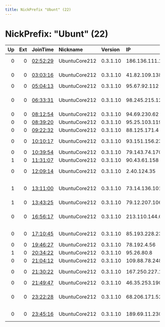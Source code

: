 ```yaml
---
title: NickPrefix "Ubunt" (22)
---
```


# NickPrefix: "Ubunt" (22)

|   Up |   Ext | JoinTime                                                                                            | Nickname      | Version   | IP              | AS                                | CC   |   ORp |   Dirp | OS    | Contact   |   eFamMembers |
|-----:|------:|:----------------------------------------------------------------------------------------------------|:--------------|:----------|:----------------|:----------------------------------|:-----|------:|-------:|:------|:----------|--------------:|
|    0 |     0 | [02:52:29](https://metrics.torproject.org/rs.html#details/EEBAEC1CD12A2112642AFB349AF37CB1E835362F) | UbuntuCore212 | 0.3.1.10  | 186.136.111.123 | CABLEVISION S.A.                  | ar   | 44293 |      0 | Linux | None      |             1 |
|    0 |     0 | [03:03:16](https://metrics.torproject.org/rs.html#details/2B1CE2F62A8D6D3640F6004D8D1656584F4271C9) | UbuntuCore212 | 0.3.1.10  | 41.82.109.138   | Autonomous System                 | sn   | 34513 |      0 | Linux | None      |             1 |
|    0 |     0 | [05:04:13](https://metrics.torproject.org/rs.html#details/E8A4AD65E14B9A13B63BF2455046450C7968BEAC) | UbuntuCore212 | 0.3.1.10  | 95.67.92.112    | Cosmonova LLC                     | ua   | 33883 |      0 | Linux | None      |             1 |
|    0 |     0 | [06:33:31](https://metrics.torproject.org/rs.html#details/FB1B2DF8E49AA5DC3991079B4617080C08F46446) | UbuntuCore212 | 0.3.1.10  | 98.245.215.122  | Comcast Cable Communications, LLC | us   | 45457 |      0 | Linux | None      |             1 |
|    0 |     0 | [08:12:54](https://metrics.torproject.org/rs.html#details/63D60DD35DC1B8050474A6B1FDF765BBC758C21A) | UbuntuCore212 | 0.3.1.10  | 94.69.230.62    | OTEnet S.A.                       | gr   | 34603 |      0 | Linux | None      |             1 |
|    0 |     0 | [08:39:20](https://metrics.torproject.org/rs.html#details/E2726B56249D7968D23FD59A6042F2BCBBD5E13E) | UbuntuCore212 | 0.3.1.10  | 95.25.103.119   | VimpelCom                         | ru   | 43497 |      0 | Linux | None      |             1 |
|    0 |     0 | [09:22:32](https://metrics.torproject.org/rs.html#details/1A21FAAC24CC4E427263AB02979FF40882535338) | UbuntuCore212 | 0.3.1.10  | 88.125.171.4    | Free SAS                          | fr   | 36171 |      0 | Linux | None      |             1 |
|    0 |     0 | [10:10:17](https://metrics.torproject.org/rs.html#details/957C3345D631D525E120A2FDBD6A5CA3278ABA7F) | UbuntuCore212 | 0.3.1.10  | 93.151.156.236  | Vodafone Italia S.p.A.            | it   | 36751 |      0 | Linux | None      |             1 |
|    0 |     0 | [10:39:54](https://metrics.torproject.org/rs.html#details/6581A821EE4C4FDA3C55FD6193754614C697FE98) | UbuntuCore212 | 0.3.1.10  | 79.143.74.170   | Telenet Ltd.                      | ru   | 37213 |      0 | Linux | None      |             1 |
|    1 |     0 | [11:31:07](https://metrics.torproject.org/rs.html#details/99EF147A96A9D08888EAA2E12D619CFC8B3C0B7C) | UbuntuCore212 | 0.3.1.10  | 90.43.61.158    | Orange                            | fr   | 40945 |      0 | Linux | None      |             1 |
|    0 |     0 | [12:09:14](https://metrics.torproject.org/rs.html#details/1EC2EC2887FC2701D6FC6DF659A69AF54D171C56) | UbuntuCore212 | 0.3.1.10  | 2.40.124.35     | Vodafone Italia S.p.A.            | it   | 35665 |      0 | Linux | None      |             1 |
|    1 |     0 | [13:11:00](https://metrics.torproject.org/rs.html#details/6491DDC8ED89857AF8ADB811D58F02E9902F58AB) | UbuntuCore212 | 0.3.1.10  | 73.14.136.101   | Comcast Cable Communications, LLC | us   | 35319 |      0 | Linux | None      |             1 |
|    1 |     0 | [13:43:25](https://metrics.torproject.org/rs.html#details/64AF8AF74D0AEBD1DAE30E3A0F2C433A008B4F8B) | UbuntuCore212 | 0.3.1.10  | 79.12.207.106   | Telecom Italia                    | it   | 39915 |      0 | Linux | None      |             1 |
|    0 |     0 | [16:56:17](https://metrics.torproject.org/rs.html#details/FEE0028E6CA5283B8DE3BCC60DEE8CEFA7D3584E) | UbuntuCore212 | 0.3.1.10  | 213.110.144.66  | PE Gritcun Oleksandr Viktorovich  | ua   | 41203 |      0 | Linux | None      |             1 |
|    0 |     0 | [17:10:45](https://metrics.torproject.org/rs.html#details/0488358440A2F1BD4218A35F7DC51558ACBB017B) | UbuntuCore212 | 0.3.1.10  | 85.193.228.239  | Cable TV Elpos Ltd.               | pl   | 39779 |      0 | Linux | None      |             1 |
|    0 |     0 | [19:46:27](https://metrics.torproject.org/rs.html#details/48824CD40396B027240C71EA8509137036AC7338) | UbuntuCore212 | 0.3.1.10  | 78.192.4.56     | Free SAS                          | fr   | 36327 |      0 | Linux | None      |             1 |
|    1 |     0 | [20:34:22](https://metrics.torproject.org/rs.html#details/E9A93F26B1CA65F308BF63866191DBB5EEEB1FE4) | UbuntuCore212 | 0.3.1.10  | 95.26.80.8      | VimpelCom                         | ru   | 36785 |      0 | Linux | None      |             1 |
|    0 |     0 | [21:04:12](https://metrics.torproject.org/rs.html#details/319B9DAE0F9F5F874030A53B917D77FA8B2EB50E) | UbuntuCore212 | 0.3.1.10  | 109.88.78.248   | Brutele SC                        | be   | 42003 |      0 | Linux | None      |             1 |
|    0 |     0 | [21:30:22](https://metrics.torproject.org/rs.html#details/15DB972CC5A36F6FA8B7B63B7182E3CFFAB6B517) | UbuntuCore212 | 0.3.1.10  | 167.250.227.149 | OSCAR M DE CARVALHO - ME          | br   | 36021 |      0 | Linux | None      |             1 |
|    0 |     0 | [21:49:47](https://metrics.torproject.org/rs.html#details/A754EAD51FF093FDE931ABD5FB999E63E74F7837) | UbuntuCore212 | 0.3.1.10  | 46.35.253.190   | Lancom Ltd.                       | ua   | 39431 |      0 | Linux | None      |             1 |
|    0 |     0 | [23:22:28](https://metrics.torproject.org/rs.html#details/9250128ACFCD95AFC7FB2CF1589D0D7EFCA424EF) | UbuntuCore212 | 0.3.1.10  | 68.206.171.52   | Time Warner Cable Internet LLC    | us   | 46153 |      0 | Linux | None      |             1 |
|    0 |     0 | [23:45:16](https://metrics.torproject.org/rs.html#details/9A54F39D9F1A21A9941B8D039CBAA9596D2D8C4B) | UbuntuCore212 | 0.3.1.10  | 189.69.11.230   | TELEFu00D4NICA BRASIL S.A         | br   | 35027 |      0 | Linux | None      |             1 |
